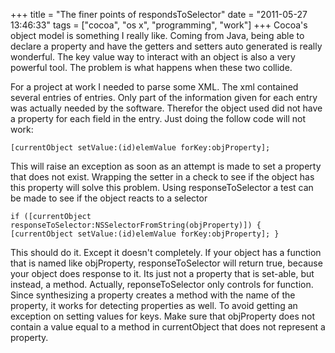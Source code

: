+++
title = "The finer points of respondsToSelector"
date = "2011-05-27 13:46:33"
tags = ["cocoa", "os x", "programming", "work"]
+++
Cocoa's object model is something I really like. Coming from Java, being able
to declare a property and have the getters and setters auto generated is
really wonderful. The key value way to interact with an object is also a very
powerful tool. The problem is what happens when these two collide.

For a project at work I needed to parse some XML. The xml contained several
entries of entries. Only part of the information given for each entry was
actually needed by the software. Therefor the object used did not have a
property for each field in the entry. Just doing the follow code will not
work:

` [currentObject setValue:(id)elemValue forKey:objProperty]; `

This will raise an exception as soon as an attempt is made to set a property
that does not exist. Wrapping the setter in a check to see if the object has
this property will solve this problem. Using responseToSelector a test can be
made to see if the object reacts to a selector

` if ([currentObject responseToSelector:NSSelectorFromString(objProperty)]) {
[currentObject setValue:(id)elemValue forKey:objProperty]; } `

This should do it. Except it doesn't completely. If your object has a function
that is named like objProperty, responseToSelector will return true, because
your object does response to it. Its just not a property that is set-able, but
instead, a method. Actually, reponseToSelector only controls for function.
Since synthesizing a property creates a method with the name of the property,
it works for detecting properties as well. To avoid getting an exception on
setting values for keys. Make sure that objProperty does not contain a value
equal to a method in currentObject that does not represent a property.

